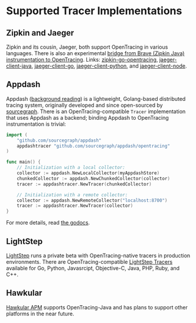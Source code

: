 # Supported Tracer Implementations

## Zipkin and Jaeger

Zipkin and its cousin, Jaeger, both support OpenTracing in various languages. There is also an experimental [bridge from Brave (Zipkin Java) instrumentation to OpenTracing](https://github.com/openzipkin/brave-opentracing). Links: [zipkin-go-opentracing](https://github.com/openzipkin/zipkin-go-opentracing), [jaeger-client-java](https://github.com/uber/jaeger-client-java), [jaeger-client-go](https://github.com/uber/jaeger-client-go), [jaeger-client-python](https://github.com/uber/jaeger-client-python), and [jaeger-client-node](https://github.com/uber/jaeger-client-node).


## Appdash

Appdash ([background reading](https://sourcegraph.com/blog/announcing-appdash-an-open-source-perf-tracing/)) is a lightweight, Golang-based distributed tracing system, originally developed and since open-sourced by [sourcegraph](https://sourcegraph.com/). There is an OpenTracing-compatible `Tracer` implementation that uses Appdash as a backend; binding Appdash to OpenTracing instrumentation is trivial:

```go
import (
    "github.com/sourcegraph/appdash"
    appdashtracer "github.com/sourcegraph/appdash/opentracing"
)

func main() {
    // Initialization with a local collector:
    collector := appdash.NewLocalCollector(myAppdashStore)
    chunkedCollector := appdash.NewChunkedCollector(collector)
    tracer := appdashtracer.NewTracer(chunkedCollector)

    // Initialization with a remote collector:
    collector := appdash.NewRemoteCollector("localhost:8700")
    tracer := appdashtracer.NewTracer(collector)
}
```

For more details, read [the godocs](https://godoc.org/github.com/sourcegraph/appdash/opentracing).


## LightStep

[LightStep](http://lightstep.com/) runs a private beta with OpenTracing-native tracers in production environments. There are OpenTracing-compatible [LightStep Tracers](https://github.com/lightstep) available for Go, Python, Javasrcipt, Objective-C, Java, PHP, Ruby, and C++.

## Hawkular

[Hawkular APM](http://www.hawkular.org/hawkular-apm/) supports OpenTracing-Java and has plans to support other platforms in the near future.
